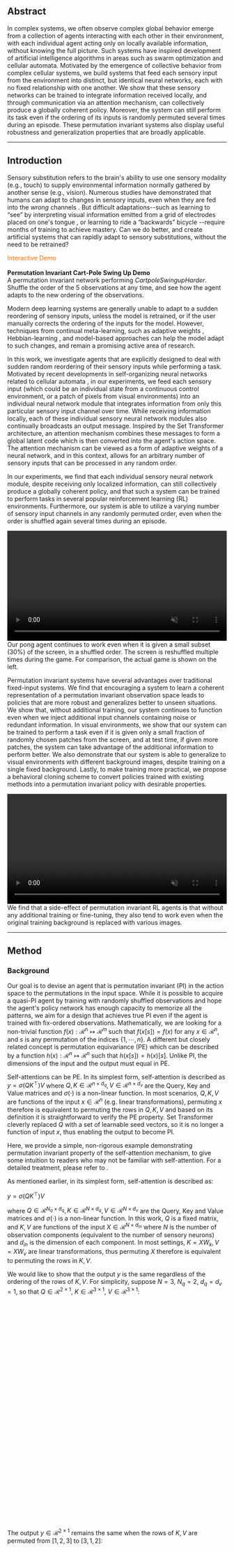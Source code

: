 
## Abstract 

In complex systems, we often observe complex global behavior emerge from a collection of agents interacting with each other in their environment, with each individual agent acting only on locally available information, without knowing the full picture. Such systems have inspired development of artificial intelligence algorithms in areas such as swarm optimization and cellular automata. Motivated by the emergence of collective behavior from complex cellular systems, we build systems that feed each sensory input from the environment into distinct, but identical neural networks, each with no fixed relationship with one another. We show that these sensory networks can be trained to integrate information received locally, and through communication via an attention mechanism, can collectively produce a globally coherent policy. Moreover, the system can still perform its task even if the ordering of its inputs is randomly permuted several times during an episode.
These permutation invariant systems also display useful robustness and generalization properties that are broadly applicable.

______

## Introduction

Sensory substitution refers to the brain's ability to use one sensory modality (e.g., touch) to supply environmental information normally gathered by another sense (e.g., vision). Numerous studies have demonstrated that humans can adapt to changes in sensory inputs, even when they are fed into the *wrong* channels <dt-cite key="bach1969vision,bach2003sensory,sandlin2019backwards,eagleman2020livewired"></dt-cite>.
But difficult adaptations--such as learning to “see” by interpreting visual information emitted from a grid of electrodes placed on one's tongue <dt-cite key="bach2003sensory"></dt-cite>, or learning to ride a “backwards” bicycle <dt-cite key="sandlin2019backwards"></dt-cite>--require months of training to achieve mastery.
Can we do better, and create artificial systems that can rapidly adapt to sensory substitutions, without the need to be retrained?

<div style="text-align: left;">
<figcaption style="color:#FF6C00;">Interactive Demo</figcaption><br/>
<div id="intro_demo" class="unselectable" style="text-align: left;"></div>
<figcaption style="text-align: left;">
<b>Permutation Invariant Cart-Pole Swing Up Demo</b><br/>
A permutation invariant network performing <i>CartpoleSwingupHarder</i>. Shuffle the order of the 5 observations at any time, and see how the agent adapts to the new ordering of the observations.
</figcaption>
</div>

Modern deep learning systems are generally unable to adapt to a sudden reordering of sensory inputs, unless the model is retrained, or if the user manually corrects the ordering of the inputs for the model. However, techniques from continual meta-learning, such as adaptive weights <dt-cite key="schmidhuber1992learning,ba2016using,ha2016hypernetworks"></dt-cite>, Hebbian-learning <dt-cite key="miconi2018differentiable,miconi2020backpropamine,najarro2020meta"></dt-cite>, and model-based <dt-cite key="deisenroth2011pilco,amos2018differentiable,ha2018worldmodels,hafner2018planet"></dt-cite> approaches can help the model adapt to such changes, and remain a promising active area of research.

In this work, we investigate agents that are explicitly designed to deal with sudden random reordering of their sensory inputs while performing a task. Motivated by recent developments in self-organizing neural networks <dt-cite key="fortuin2018som,mordvintsev2020growing,randazzo2020selfclassifying"></dt-cite> related to cellular automata <dt-cite key="neumann1966theory,codd2014cellular,conway1970game,wolfram1984cellular,chopard1998cellular"></dt-cite>, in our experiments, we feed each sensory input (which could be an individual state from a continuous control environment, or a patch of pixels from visual environments) into an individual neural network module that integrates information from only this particular sensory input channel over time. While receiving information locally, each of these individual sensory neural network modules also continually broadcasts an output message. Inspired by the Set Transformer <dt-cite key="vaswani2017,set2019"></dt-cite> architecture, an attention mechanism combines these messages to form a global latent code which is then converted into the agent's action space. The attention mechanism can be viewed as a form of adaptive weights of a neural network, and in this context, allows for an arbitrary number of sensory inputs that can be processed in any random order.

In our experiments, we find that each individual sensory neural network module, despite receiving only localized information, can still collectively produce a globally coherent policy, and that such a system can be trained to perform tasks in several popular reinforcement learning (RL) environments. Furthermore, our system is able to utilize a varying number of sensory input channels in any randomly permuted order, even when the order is shuffled again several times during an episode.

<div style="text-align: left;">
<video class="b-lazy" data-src="assets/mp4/pong_occluded_reshuffle.mp4" type="video/mp4" autoplay muted playsinline loop style="margin: 0; width: 100%;" ></video>
<figcaption style="text-align: left;">
Our pong agent continues to work even when it is given a small subset (30%) of the screen, in a shuffled order. The screen is reshuffled multiple times during the game. For comparison, the actual game is shown on the left.
</figcaption>
</div>

Permutation invariant systems have several advantages over traditional fixed-input systems.
We find that encouraging a system to learn a coherent representation of a permutation invariant observation space leads to policies that are more robust and generalizes better to unseen situations.
We show that, without additional training, our system continues to function even when we inject additional input channels containing noise or redundant information.
In visual environments, we show that our system can be trained to perform a task even if it is given only a small fraction of randomly chosen patches from the screen, and at test time, if given more patches, the system can take advantage of the additional information to perform better.
We also demonstrate that our system is able to generalize to visual environments with different background images, despite training on a single fixed background.
Lastly, to make training more practical, we propose a behavioral cloning scheme to convert policies trained with existing methods into a permutation invariant policy with desirable properties.

<div style="text-align: left;">
<video class="b-lazy" data-src="assets/mp4/yosemite.mp4" type="video/mp4" autoplay muted playsinline loop style="width:100%;" ></video>
<figcaption style="text-align: left;">
We find that a side-effect of permutation invariant RL agents is that without any additional training or fine-tuning, they also tend to work even when the original training background is replaced with various images.<br/>
</figcaption>
</div>

______

## Method

### Background

Our goal is to devise an agent that is permutation invariant (PI) in the action space to the permutations in the input space.
While it is possible to acquire a quasi-PI agent by training with randomly shuffled observations and hope the agent's policy network has enough capacity to memorize all the patterns, we aim for a design that achieves true PI even if the agent is trained with fix-ordered observations. Mathematically, we are looking for a non-trivial function $f(x): \mathcal{R}^n \mapsto \mathcal{R}^m$ such that $f(x[{s}]) = f(x)$ for any $x \in \mathcal{R}^n$, and $s$ is any permutation of the indices $\{1, \cdots, n\}$.
A different but closely related concept is permutation equivariance (PE) which can be described by a function $h(x): \mathcal{R}^n \mapsto \mathcal{R}^n$ such that $h(x[{s}]) = h(x)[s]$. Unlike PI, the dimensions of the input and the output must equal in PE.

Self-attentions can be PE. In its simplest form, self-attention is described as $y = \sigma(QK^{\top})V$ where $Q,K \in \mathcal{R}^{n \times d_q}, V \in \mathcal{R}^{n \times d_v}$ are the Query, Key and Value matrices and $\sigma(\cdot)$ is a non-linear function. In most scenarios, $Q, K, V$ are functions of the input $x \in \mathcal{R}^n$ (e.g. linear transformations), permuting $x$ therefore is equivalent to permuting the rows in $Q, K, V$ and based on its definition it is straightforward to verify the PE property. Set Transformer <dt-cite key="set2019"></dt-cite> cleverly replaced $Q$ with a set of learnable seed vectors, so it is no longer a function of input $x$, thus enabling the output to become PI.

Here, we provide a simple, non-rigorous example demonstrating permutation invariant property of the self-attention mechanism, to give some intuition to readers who may not be familiar with self-attention. For a detailed treatment, please refer to <dt-cite key="zaheer2017deep,set2019"></dt-cite>.

As mentioned earlier, in its simplest form, self-attention is described as:

$y = \sigma(QK^{\top})V$
<!--<div style="text-align: center;">
<img class="b-lazy" src=data:image/gif;base64,R0lGODlhAQABAAAAACH5BAEKAAEALAAAAAABAAEAAAICTAEAOw== data-src="assets/png/equation_pi_explanation_part_0.png" style="display: block; margin: auto; width: 100%;"/>
</div>-->

where $Q \in \mathcal{R}^{N_q \times d_q}, K \in \mathcal{R}^{N \times d_q}, V \in \mathcal{R}^{N \times d_v}$ are the Query, Key and Value matrices and $\sigma(\cdot)$ is a non-linear function. In this work, $Q$ is a fixed matrix, and $K, V$ are functions of the input $X \in \mathcal{R}^{N \times d_{in}}$ where $N$ is the number of observation components (equivalent to the number of sensory neurons) and $d_{in}$ is the dimension of each component. In most settings, $K=X W_k, V=X W_v$ are linear transformations, thus permuting $X$ therefore is equivalent to permuting the rows in $K, V$.

We would like to show that the output $y$ is the same regardless of the ordering of the rows of $K, V$. For simplicity, suppose $N=3$, $N_q=2$, $d_q=d_v=1$, so that $Q \in \mathcal{R}^{2 \times 1}$, $K \in \mathcal{R}^{3 \times 1}$, $V \in \mathcal{R}^{3 \times 1}$:

<div style="text-align: center;">
<img class="b-lazy" src=data:image/gif;base64,R0lGODlhAQABAAAAACH5BAEKAAEALAAAAAABAAEAAAICTAEAOw== data-src="assets/png/equation_pi_explanation_part_1.png" style="display: block; margin: auto; width: 100%;"/>
</div>

The output $y \in \mathcal{R}^{2 \times 1}$ remains the same when the rows of $K, V$ are permuted from $[1, 2, 3]$ to $[3, 1, 2]$:

<div style="text-align: center;">
<img class="b-lazy" src=data:image/gif;base64,R0lGODlhAQABAAAAACH5BAEKAAEALAAAAAABAAEAAAICTAEAOw== data-src="assets/png/equation_pi_explanation_part_2.png" style="display: block; margin: auto; width: 100%;"/>
</div>

We have highlighted the same terms with the same color in both equations to show the results are indeed identical. In general, we have $y_{ij} = \sum_{b=1}^{N} \sigma [ \sum_{a=1}^{d_q} Q_{ia} K_{ba} ] V_{bj}$. Permuting the input is equivalent to permuting the indices $b$ (i.e. rows of $K$ and $V$), which only affects the order of the outer summation and does not affect $y_{ij}$ because summation is a permutation invariant operation. Notice that in the above example and the proof here we have assumed that $\sigma(\cdot)$ is an element-wise operation--a valid assumption since most activation functions satisfy this condition.<dt-fn>Applying <i>softmax</i> to each row only brings scalar multipliers to each row and the proof still holds.</dt-fn>

As we'll discuss next, this formulation lets us convert an observation signal from the RL environment into a permutation invariant representation $y$. We'll this representation in place of the actual observation as the input that goes into the downstream policy network of an RL agent.

### Sensory Neurons with Attention

To create permutation invariant (PI) agents, we propose to add an extra layer in front of the agent's policy network $\pi$, which accepts the current observation $o_t$ and the previous action $a_{t-1}$ as its inputs. We call this new layer AttentionNeuron, and the following figure gives an overview of our method:

<div style="text-align: center;">
<img class="b-lazy" src=data:image/gif;base64,R0lGODlhAQABAAAAACH5BAEKAAEALAAAAAABAAEAAAICTAEAOw== data-src="assets/png/attentionneuron.png" style="display: block; margin: auto; width: 100%;"/>
<figcaption style="text-align: left;">
<b>Overview of Method.</b><br/>
AttentionNeuron is a standalone layer, in which each sensory neuron only has access to a part of the unordered observations <span class="katex"><span class="katex-mathml"><math><semantics><mrow><msub><mi>o</mi><mi>t</mi></msub></mrow><annotation encoding="application/x-tex">o_t</annotation></semantics></math></span><span class="katex-html" aria-hidden="true"><span class="strut" style="height:0.43056em;"></span><span class="strut bottom" style="height:0.58056em;vertical-align:-0.15em;"></span><span class="base textstyle uncramped"><span class="mord"><span class="mord mathit">o</span><span class="vlist"><span style="top:0.15em;margin-right:0.05em;margin-left:0em;"><span class="fontsize-ensurer reset-size5 size5"><span style="font-size:0em;">​</span></span><span class="reset-textstyle scriptstyle cramped"><span class="mord mathit">t</span></span></span><span class="baseline-fix"><span class="fontsize-ensurer reset-size5 size5"><span style="font-size:0em;">​</span></span>​</span></span></span></span></span></span>. Together with the agent's previous action <span class="katex"><span class="katex-mathml"><math><semantics><mrow><msub><mi>a</mi><mrow><mi>t</mi><mo>−</mo><mn>1</mn></mrow></msub></mrow><annotation encoding="application/x-tex">a_{t-1}</annotation></semantics></math></span><span class="katex-html" aria-hidden="true"><span class="strut" style="height:0.43056em;"></span><span class="strut bottom" style="height:0.638891em;vertical-align:-0.208331em;"></span><span class="base textstyle uncramped"><span class="mord"><span class="mord mathit">a</span><span class="vlist"><span style="top:0.15em;margin-right:0.05em;margin-left:0em;"><span class="fontsize-ensurer reset-size5 size5"><span style="font-size:0em;">​</span></span><span class="reset-textstyle scriptstyle cramped"><span class="mord scriptstyle cramped"><span class="mord mathit">t</span><span class="mbin">−</span><span class="mord mathrm">1</span></span></span></span><span class="baseline-fix"><span class="fontsize-ensurer reset-size5 size5"><span style="font-size:0em;">​</span></span>​</span></span></span></span></span></span>, each neuron generates messages independently using the shared functions <span class="katex"><span class="katex-mathml"><math><semantics><mrow><msub><mi>f</mi><mi>k</mi></msub><mo>(</mo><msub><mi>o</mi><mi>t</mi></msub><mo>[</mo><mi>i</mi><mo>]</mo><mo separator="true">,</mo><msub><mi>a</mi><mrow><mi>t</mi><mo>−</mo><mn>1</mn></mrow></msub><mo>)</mo></mrow><annotation encoding="application/x-tex">f_k(o_t[i], a_{t-1})</annotation></semantics></math></span><span class="katex-html" aria-hidden="true"><span class="strut" style="height:0.75em;"></span><span class="strut bottom" style="height:1em;vertical-align:-0.25em;"></span><span class="base textstyle uncramped"><span class="mord"><span class="mord mathit" style="margin-right:0.10764em;">f</span><span class="vlist"><span style="top:0.15em;margin-right:0.05em;margin-left:-0.10764em;"><span class="fontsize-ensurer reset-size5 size5"><span style="font-size:0em;">​</span></span><span class="reset-textstyle scriptstyle cramped"><span class="mord mathit" style="margin-right:0.03148em;">k</span></span></span><span class="baseline-fix"><span class="fontsize-ensurer reset-size5 size5"><span style="font-size:0em;">​</span></span>​</span></span></span><span class="mopen">(</span><span class="mord"><span class="mord mathit">o</span><span class="vlist"><span style="top:0.15em;margin-right:0.05em;margin-left:0em;"><span class="fontsize-ensurer reset-size5 size5"><span style="font-size:0em;">​</span></span><span class="reset-textstyle scriptstyle cramped"><span class="mord mathit">t</span></span></span><span class="baseline-fix"><span class="fontsize-ensurer reset-size5 size5"><span style="font-size:0em;">​</span></span>​</span></span></span><span class="mopen">[</span><span class="mord mathit">i</span><span class="mclose">]</span><span class="mpunct">,</span><span class="mord"><span class="mord mathit">a</span><span class="vlist"><span style="top:0.15em;margin-right:0.05em;margin-left:0em;"><span class="fontsize-ensurer reset-size5 size5"><span style="font-size:0em;">​</span></span><span class="reset-textstyle scriptstyle cramped"><span class="mord scriptstyle cramped"><span class="mord mathit">t</span><span class="mbin">−</span><span class="mord mathrm">1</span></span></span></span><span class="baseline-fix"><span class="fontsize-ensurer reset-size5 size5"><span style="font-size:0em;">​</span></span>​</span></span></span><span class="mclose">)</span></span></span></span> and <span class="katex"><span class="katex-mathml"><math><semantics><mrow><msub><mi>f</mi><mi>v</mi></msub><mo>(</mo><msub><mi>o</mi><mi>t</mi></msub><mo>[</mo><mi>i</mi><mo>]</mo><mo>)</mo></mrow><annotation encoding="application/x-tex">f_v(o_t[i])</annotation></semantics></math></span><span class="katex-html" aria-hidden="true"><span class="strut" style="height:0.75em;"></span><span class="strut bottom" style="height:1em;vertical-align:-0.25em;"></span><span class="base textstyle uncramped"><span class="mord"><span class="mord mathit" style="margin-right:0.10764em;">f</span><span class="vlist"><span style="top:0.15em;margin-right:0.05em;margin-left:-0.10764em;"><span class="fontsize-ensurer reset-size5 size5"><span style="font-size:0em;">​</span></span><span class="reset-textstyle scriptstyle cramped"><span class="mord mathit" style="margin-right:0.03588em;">v</span></span></span><span class="baseline-fix"><span class="fontsize-ensurer reset-size5 size5"><span style="font-size:0em;">​</span></span>​</span></span></span><span class="mopen">(</span><span class="mord"><span class="mord mathit">o</span><span class="vlist"><span style="top:0.15em;margin-right:0.05em;margin-left:0em;"><span class="fontsize-ensurer reset-size5 size5"><span style="font-size:0em;">​</span></span><span class="reset-textstyle scriptstyle cramped"><span class="mord mathit">t</span></span></span><span class="baseline-fix"><span class="fontsize-ensurer reset-size5 size5"><span style="font-size:0em;">​</span></span>​</span></span></span><span class="mopen">[</span><span class="mord mathit">i</span><span class="mclose">]</span><span class="mclose">)</span></span></span></span>. The attention mechanism summarizes the messages into a global latent code <span class="katex"><span class="katex-mathml"><math><semantics><mrow><msub><mi>m</mi><mi>t</mi></msub></mrow><annotation encoding="application/x-tex">m_t</annotation></semantics></math></span><span class="katex-html" aria-hidden="true"><span class="strut" style="height:0.43056em;"></span><span class="strut bottom" style="height:0.58056em;vertical-align:-0.15em;"></span><span class="base textstyle uncramped"><span class="mord"><span class="mord mathit">m</span><span class="vlist"><span style="top:0.15em;margin-right:0.05em;margin-left:0em;"><span class="fontsize-ensurer reset-size5 size5"><span style="font-size:0em;">​</span></span><span class="reset-textstyle scriptstyle cramped"><span class="mord mathit">t</span></span></span><span class="baseline-fix"><span class="fontsize-ensurer reset-size5 size5"><span style="font-size:0em;">​</span></span>​</span></span></span></span></span></span>.
</figcaption>
</div>
<!--actual caption in markdown, since it doens't work in the figure caption.-->
<!--AttentionNeuron is a standalone layer, in which each sensory neuron only has access to a part of the unordered observations $o_t$. Together with the agent's previous action $a_{t-1}$, each neuron generates messages independently using the shared functions $f_k(o_t[i], a_{t-1})$ and $f_v(o_t[i])$. The attention mechanism summarizes the messages into a global latent code $m_t$.-->

The operations inside AttentionNeuron can be described by the following two equations:

<div style="text-align: center;">
<img class="b-lazy" src=data:image/gif;base64,R0lGODlhAQABAAAAACH5BAEKAAEALAAAAAABAAEAAAICTAEAOw== data-src="assets/png/attentionneuron_equations.png" style="display: block; margin: auto; width: 100%;"/>
</div>

Equation 1 shows how each of the $N$ sensory neuron independently generates its messages $f_k$ and $f_v$, which are functions shared across all sensory neurons. Equation 2 shows the attention mechanism aggregate these messages. Note that although we could have absorbed the projection matrices $W_q, W_k, W_v$ into $Q, K, V$, we keep them in the equation to show explicitly the formulation. Equation 2 is almost identical to the simple definition of self-attention mentioned earlier. Following <dt-cite key="set2019"></dt-cite>, we make our $Q$ matrix a bank of fixed embeddings, rather than depend on the observation $o_t$.

Note that permuting the observations only affects the row orders of $K$ and $V$, and that applying the same permutation to the rows of both $K$ and $V$ still results in the same $m_t$ which is PI. 
As long as we set constant the number of rows in $Q$, the change in the input size affects only the number of rows in $K$ and $V$ and does not affect the output $m_t$. In other words, our agent can accept inputs of arbitrary length and output a fixed sized $m_t$. Later, we apply this flexibility of input dimensions to RL agents.

For clarity, the following table summarizes the notations as well as the corresponding setups we used for the experiments:

<div style="text-align: center;">
<img class="b-lazy" src=data:image/gif;base64,R0lGODlhAQABAAAAACH5BAEKAAEALAAAAAABAAEAAAICTAEAOw== data-src="assets/png/table_notation.png" style="display: block; margin: auto; width: 100%;"/>
<figcaption style="text-align: left;">
<b>Notation list</b><br/>
In this table, we also provide the dimensions used in our model for different RL environments, to give the reader a sense of the relative magnitudes involved in each part of the system.
</figcaption>
</div>

### Design Choices

It is worthwhile to have a discussion on the design choices made.
Since the ordering of the input is arbitrary, each sensory neuron is required to interpret and identify their received signal.
To achieve this, we want $f_k(o_t[i], a_{t-1})$ to have temporal memories.
In practice, we find both RNNs and feed-forward neural networks (FNN) with stacked observations work well, with FNNs being more practical for environments with high dimensional observations.

In addition to the temporal memory, including previous actions is important for the input identification too. Although the former allows the neurons to infer the input signals based on the characteristics of the temporal stream, this may not be sufficient. For example, when controlling a legged robot, most of the sensor readings are joint angles and velocities from the legs, which are not only numerically identically bounded but also change in similar patterns.
The inclusion of previous actions gives each sensory neuron a chance to infer the casual relationship between the input channel and the applied actions, which helps with the input identification.

Finally, in Equation 2 we could have combined $QW_q \in \mathcal{R}^{M \times d_q}$ as a single learnable parameters matrix, but we separate them for two reasons.
First, by factoring into two matrices, we can reduce the number of learnable parameters.
Second, we find that instead of making $Q$ learnable, using the positional encoding proposed in Transformer <dt-cite key="vaswani2017"></dt-cite> encourages the attention mechanism to generate distinct codes. Here we use the row indices in $Q$ as the positions for encoding.

______

## Experiments

We conduct experiments on several different RL environments to study various properties of permutation invariant RL agents.
Due to the nature of the underlying tasks, we will describe the different architectures of the policy networks used and discuss different training methods.
However, the AttentionNeuron layers in all agents are similar, so we first describe the common setups.
Hyper-parameters and other details for all experiments are summarized in the Appendix.

For non-vision continuous control tasks, the agent receives an observation vector $o_t \in \mathcal{R}^{|O|}$ at time $t$. We assign $N=|O|$ sensory neurons for the tasks, each of which sees one element from the vector, hence $o_t[i] \in \mathcal{R}^1, i=1, \cdots, |O|$. We use an LSTM <dt-cite key="lstm1997"></dt-cite> as our $f_k(o_t[i], a_{t-1})$ to generate Keys, the input size of which is $1 + |A|$ ($2$ for Cart-Pole and $9$ for PyBullet Ant). A simple pass-through function $f(x) = x$ serves as our $f_v(o_t[i])$, and $\sigma(\cdot)$ is $tanh$. For simplicity, we find $W_v = I$ works well for the tasks, so the learnable components are the LSTM, $W_q$ and $W_k$.

For vision based tasks, we gray-scale and stack $k=4$ consecutive RGB frames from the environment, and thus our agent observes $o_t \in \mathcal{R}^{H \times W \times k}$.
$o_t$ is split into non-overlapping patches of size $P=6$ using a sliding window, so each sensory neuron observes $o_t[i] \in \mathcal{R}^{6 \times 6 \times k}$.
Here, $f_v(o_t[i])$ flattens the data and returns it, hence $V(o_t)$ returns a tensor of shape $N \times d_{f_v} = N \times (6 \times 6 \times 4) = N \times 144$. Due to the high dimensionality for vision tasks, we do not use RNNs for $f_k$, but instead use a simpler method to process each sensory input. $f_k(o_t[i], a_{t-1})$ takes the difference between consecutive frames ($o_t[i]$), then flattens the result, appends $a_{t-1}$, and returns the concatenated vector. $K(o_t, a_{t-1})$ thus gives a tensor of shape $N \times d_{f_k} = N \times [(6 \times 6 \times 3) + |A|] = N \times (108 + |A|)$ (111 for CarRacing and 114 for Atari Pong). We use ${softmax}$ as the non-linear activation function $\sigma(\cdot)$, and we apply layer normalization <dt-cite key="ba2016layer"></dt-cite> to both the input patches and the output latent code.

______

## Cart-pole swing up

We examine Cart-pole swing up <dt-cite key="Gal2016Improving,deepPILCOgithub,ha2017evolving,wann2019"></dt-cite> to first illustrate our method, and also use it to provide a clear analysis of the attention mechanism.
We use *CartPoleSwingUpHarder* <dt-cite key="learningtopredict2019"></dt-cite>, a more difficult version of the task where the initial positions and velocities are highly randomized, leading to a higher variance of task scenarios.
In the environment, the agent observes $[x, \dot{x}, cos(\theta), sin(\theta), \dot{\theta}]$, outputs a scalar action, and is rewarded at each step for getting $x$ close to 0 and $cos(\theta)$ close to 1.

<div style="text-align: left;">
<figcaption style="color:#FF6C00;">Interactive Demo</figcaption><br/>
<div id="cartpole_demo" class="unselectable" style="text-align: left;"></div>
<figcaption style="text-align: left;">
<b>Permutation Invariant Agent in CartPoleSwingUpHarder</b><br/>
In this demo, the user can shuffle the order of the 5 inputs at any time, and observe how the agent adapts to the new ordering of the inputs.
</figcaption>
</div>

We use a two-layer neural network as our agent. The first layer is an AttentionNeuron layer with $N=5$ sensory neurons and outputs $m_t \in \mathcal{R}^{16}$. A linear layer takes $m_t$ as input and outputs a scalar action. For comparison, we also trained an agent with a two-layer FNN policy with $16$ hidden units. We use direct policy search to train agents with CMA-ES <dt-cite key="hansen2006cma"></dt-cite>, an evolution strategies (ES) method.

We report experimental results in the following table:

<div style="text-align: center;">
<img class="b-lazy" src=data:image/gif;base64,R0lGODlhAQABAAAAACH5BAEKAAEALAAAAAABAAEAAAICTAEAOw== data-src="assets/png/table_cartpole_results.png" style="display: block; margin: auto; width: 100%;"/>
<figcaption style="text-align: left;">
<b>Cart-pole Tests</b><br/>
For each experiment, we report the average score and the standard deviation from 1000 test episodes. Our agent is trained only in the environment with 5 sensory inputs.
</figcaption>
</div>

Our agent is able to perform the task and balance the cart-pole from an initially random state.
Its average score is slightly lower than the baseline (See column 1) because each sensory neuron requires some time steps in each episode to interpret the sensory input signal it receives. However, as a trade-off for the performance sacrifice, our agent is able to maintain its performance when the input sensor array is randomly shuffled, which is not the case for an FNN policy (column 2).
Moreover, although our agent is only trained in an environment with five inputs, it can accept an arbitrary number of inputs in any order without re-training.<dt-fn>Because our agent was not trained with normalization layers, we scaled the output from the AttentionNeuron layer by 0.5 to account for the extra inputs in the last 2 experiments.</dt-fn> We test our agent by duplicating the 5 inputs to give the agent 10 observations (column 3).
When we replace the 5 extra signals with white noises with $\sigma=0.1$ (column 4), we do not see a significant drop in performance.

The AttentionNeuron layer should possess 2 properties to achieve these: its output is permutation invariant to its input, and its output carries task-relevant information.
The following figure is a visual confirmation of the permutation invariant property, whereby we plot the output messages from the layer and their changes over time from two tests. Using same environment seed, we keep the observation as-is in the first test but we shuffle the order in the second. As the figure shows, the output messages are identical in the two roll-outs.

<div style="text-align: center;">
<img class="b-lazy" src=data:image/gif;base64,R0lGODlhAQABAAAAACH5BAEKAAEALAAAAAABAAEAAAICTAEAOw== data-src="assets/png/figure_cartpole_shuffle.png" style="display: block; margin: auto; width: 75%;"/>
<figcaption style="text-align: left;">
<b>Permutation invariant outputs</b><br/>
The output (16-dimensional global latent code) from the AttentionNeuron layer does not change when we input the sensor array as-is (top) or when we randomly shuffle the array (bottom). Yellow represents higher values, and blue for lower values.
</figcaption>
</div>

We also perform a simple linear regression analysis on the outputs (based on the shuffled inputs) to recover the 5 inputs in their original order.
The following table shows the $R^2$ values<dt-fn>$R^2$ measures the goodness-of-fit of a model. An $R^2$ of 1 implies that the regression perfectly fits the data.</dt-fn> from this analysis, suggesting that some important indicators (e.g. $\dot{x}$ and $\dot{\theta}$) are well represented in the output:

<div style="text-align: center;">
<img class="b-lazy" src=data:image/gif;base64,R0lGODlhAQABAAAAACH5BAEKAAEALAAAAAABAAEAAAICTAEAOw== data-src="assets/png/table_cartpole_explanation.png" style="display: block; margin: auto; width: 100%;"/>
<figcaption style="text-align: left;">
<b>Linear regression analysis on the output</b><br/>
For each of the <span class="katex"><span class="katex-mathml"><math><semantics><mrow><mi>N</mi><mo>=</mo><mn>5</mn></mrow><annotation encoding="application/x-tex">N=5</annotation></semantics></math></span><span class="katex-html" aria-hidden="true"><span class="strut" style="height:0.68333em;"></span><span class="strut bottom" style="height:0.68333em;vertical-align:0em;"></span><span class="base textstyle uncramped"><span class="mord mathit" style="margin-right:0.10903em;">N</span><span class="mrel">=</span><span class="mord mathrm">5</span></span></span></span> sensory inputs we have one LR model with <span class="katex"><span class="katex-mathml"><math><semantics><mrow><msub><mi>m</mi><mi>t</mi></msub><mo>∈</mo><msup><mrow><mi mathvariant="script">R</mi></mrow><mrow><mn>1</mn><mn>6</mn></mrow></msup></mrow><annotation encoding="application/x-tex">m_t \in \mathcal{R}^{16}</annotation></semantics></math></span><span class="katex-html" aria-hidden="true"><span class="strut" style="height:0.8141079999999999em;"></span><span class="strut bottom" style="height:0.964108em;vertical-align:-0.15em;"></span><span class="base textstyle uncramped"><span class="mord"><span class="mord mathit">m</span><span class="vlist"><span style="top:0.15em;margin-right:0.05em;margin-left:0em;"><span class="fontsize-ensurer reset-size5 size5"><span style="font-size:0em;">​</span></span><span class="reset-textstyle scriptstyle cramped"><span class="mord mathit">t</span></span></span><span class="baseline-fix"><span class="fontsize-ensurer reset-size5 size5"><span style="font-size:0em;">​</span></span>​</span></span></span><span class="mrel">∈</span><span class=""><span class="mord textstyle uncramped"><span class="mord mathcal">R</span></span><span class="vlist"><span style="top:-0.363em;margin-right:0.05em;"><span class="fontsize-ensurer reset-size5 size5"><span style="font-size:0em;">​</span></span><span class="reset-textstyle scriptstyle uncramped"><span class="mord scriptstyle uncramped"><span class="mord mathrm">1</span><span class="mord mathrm">6</span></span></span></span><span class="baseline-fix"><span class="fontsize-ensurer reset-size5 size5"><span style="font-size:0em;">​</span></span>​</span></span></span></span></span></span> as the explanatory variables.
</figcaption>
</div>
<!--For each of the $N=5$ sensory inputs we have one linear regression model with $m_t \in \mathcal{R}^{16}$ as the explanatory variables.-->

Finally, to accompany the quantitative results in this section, we extended the earlier interactive demo to showcase the flexibility of PI agents. Here, our agent, with no additional training, receives 15 input signals in shuffled order, ten of which are pure noise, and the other five are the actual observations from the environment.

<div style="text-align: left;">
<figcaption style="color:#FF6C00;">Interactive Demo</figcaption><br/>
<div id="cartpole_demo_special" class="unselectable" style="text-align: left;"></div>
<figcaption style="text-align: left;">
<b>Dealing with a large unspecified number of additional noisy imput channels</b><br/>
Without additional training, our agent receives 15 input signals in shuffled order, 10 of which are pure Gaussian noise (σ=0.1), and the other 5 are the actual observations from the environment. Like the earlier demo, the user can shuffle the order of the 15 inputs, and observe how the agent adapts to the new ordering of the inputs.
</figcaption>
</div>

The existing policy is still able to perform the task, demonstrating the system's ability to work with a large number of inputs and attend only to channels it deems useful. Such flexibility may find useful applications for processing a large unspecified number of signals, most of which are noise, from ill-defined systems.

______

## PyBullet Ant

While direct policy search methods such as evolution strategies (ES) can train permutation invariant RL agents, often times we already have access to pre-trained agents or recorded human data performing the task at hand.
Behavior cloning (BC) can allow us to convert an existing policy to a version that is permutation invariant with desirable properties associated with it. We report experimental results here:

<div style="text-align: center;">
<img class="b-lazy" src=data:image/gif;base64,R0lGODlhAQABAAAAACH5BAEKAAEALAAAAAABAAEAAAICTAEAOw== data-src="assets/png/table_bulletant_results.png" style="display: block; margin: auto; width: 100%;"/>
<figcaption style="text-align: center;">
<b>PyBullet Ant Results</b>
</figcaption>
</div>

We train a standard two-layer FNN policy to perform *AntBulletEnv-v0*, a 3D locomotion task in PyBullet <dt-cite key="coumans2020"></dt-cite>, and use it as a teacher for BC. For comparison, we also train a two-layer agent with AttentionNeuron for its first layer. Both networks are trained with ES.
Similar to CartPole, we expect to see a small performance drop due to some time steps required for the agent to interpret an arbitrarily ordered observation space.
We then collect data from the FNN teacher policy to train permutation invariant agents using BC. More details of the BC setup can be found in the Appendix.

The performance of the BC agent is lower than the one trained from scratch with ES, despite having the identical architecture.
This suggests that the inductive bias that comes with permutation invariance may not match the original teacher network, so the small model used here may not be expressive enough to clone any teacher policy, resulting in a larger variance in performance. A benefit of gradient-based BC, compared to RL, is that we can easily train larger networks to fit the behavioral data. We show that increasing the size of the subsequent layers for BC does increase the performance.

While not explicitly trained to do so, we note that the policy still works even when we reshuffle the ordering of the observations several times during an episode:

<div style="text-align: left;">
<video class="b-lazy" data-src="assets/mp4/ant.mp4" type="video/mp4" autoplay muted playsinline loop style="margin: 0; width: 100%;" ></video>
<figcaption style="text-align: left;">
PyBullet Ant with a permutation invariant policy.<br/>
The ordering of the 28 observations is reshuffled every 100 frames.<br/>
</figcaption>
</div>

As we will demonstrate next, BC is a useful technique for training permutation invariant agents in environments with high dimensional visual observations that may require larger networks.

______

## Atari Pong

Here, we are interested in solving screen-shuffled versions of vision-based RL environments, where each observation frame is divided up into a grid of patches, and like a puzzle, the agent must process the patches in a shuffled order to determine a course of action to take. A shuffled version of Atari Pong <dt-cite key="openai_gym"></dt-cite>, in the following figure, can be especially hard for humans to play when inductive biases from human priors <dt-cite key="dubey2018investigating"></dt-cite> that expect a certain type of spatial structure is missing from the observations:

<div style="text-align: left;">
<video class="b-lazy" data-src="assets/mp4/pong_reshuffle.mp4" type="video/mp4" autoplay muted playsinline loop style="margin: 0; width: 100%;" ></video>
<figcaption style="text-align: left;">
<b>Pong and <i>Puzzle Pong</i></b>
</figcaption>
</figcaption>
</div>

But rather than throwing away the spatial structure entirely from our solution, we find that convolution neural network (CNN) policies work better than fully connected multi-layer perceptron (MLP) policies when trained with behavior cloning for Atari Pong. In this experiment, we reshape the output $m_t$ of the AttentionNeuron layer from $\mathcal{R}^{400 \times 32}$ to $\mathcal{R}^{20 \times 20 \times 32}$, a 2D grid of latent codes, and pass this 2D grid into a CNN policy. This way, the role of the AttentionNeuron layer is to take a list of unordered observation patches, and learn to construct a 2D grid representation of the inputs to be used by a downstream policy that expects some form of spatial structure in the codes. Our permutation invariant policy trained with BC is able to consistently reach a perfect score of 21, even with shuffled screens. The details of the CNN policy and BC training can be found in the Appendix.

Unlike typical CNN policies, our agent can accept a subset of the screen, since the agent's input is a variable-length list of patches.
It would thus be interesting to deliberately randomly discard a certain percentage of the patches and see how the agent reacts.
The net effect of this experiment for humans is similar to being asked to play a partially occluded and shuffled version of Atari Pong. During training via BC, we randomly remove a percentage of observation patches. In tests, we fix the randomly selected positions of patches to discard during an entire episode. The following figure demonstrates the agent's effective policy even when we also remove 70% of the patches:

<div style="text-align: left;">
<video class="b-lazy" data-src="assets/mp4/pong_occluded_reshuffle.mp4" type="video/mp4" autoplay muted playsinline loop style="margin: 0; width: 100%;" ></video>
<figcaption style="text-align: left;">
70% Occluded, Shuffled-screen Atari Pong (right). Observations reshuffled every 500 frames.
</figcaption>
</div>

We present the results in a heat map in the following fiture, where the y-axis shows the patches removed during training and the x-axis gives the patch occlusion ratio in tests:

<div style="text-align: center;">
<img class="b-lazy" src=data:image/gif;base64,R0lGODlhAQABAAAAACH5BAEKAAEALAAAAAABAAEAAAICTAEAOw== data-src="assets/png/pong_results.png" style="display: block; margin: auto; width: 100%;"/>
<figcaption style="text-align: left;">
<b>Linear regression analysis on the output</b><br/>
Mean test scores in Atari Pong, and example of a randomly-shuffled occluded observation.} In the heat map, each value is the average score from 100 test episodes.
</figcaption>
</div>

The heat map shows clear patterns for interpretation.
Looking horizontally along each row, the performance drops because the agent sees less of the screen which increases the difficulty.
Interestingly, an agent trained at a high occlusion rate of $80\%$ rarely wins against the Atari opponent, but once it is presented with the full set of patches during tests, it is able to achieve a fair result by making use of the additional information.

To gain insights into understanding the policy, we projected the AttentionNeuron layer's output in a test roll-out to 2D space using t-SNE <dt-cite key="van2008visualizing"></dt-cite>. In the figure below, we highlight several groups and show their corresponding inputs. The AttentinNeuron layer clearly learned to cluster inputs that share similar features:

<div style="text-align: center;">
<img class="b-lazy" src=data:image/gif;base64,R0lGODlhAQABAAAAACH5BAEKAAEALAAAAAABAAEAAAICTAEAOw== data-src="assets/png/figure_pong_tsne.png" style="display: block; margin: auto; width: 100%;"/>
<figcaption style="text-align: left;">
<b>2D embedding of the AttentionNeuron layer's output in a test episode</b><br/>
We highlight several representative groups in the plot, and show the sampled inputs from them.
For each group, we show 3 corresponding inputs (rows) and unstack each to show the time dimension (columns). 
</figcaption>
</div>

For example, the 3 sampled inputs in the blue group show the situation when the agent's paddle moved toward the bottom of the screen and stayed there. Similarly, the orange group show the cases when the ball was not in sight, this happened right before/after a game started/ended. We believe these discriminative outputs enabled the downstream policy to accomplish the agent's task.

______

## Car Racing

<div style="text-align: left;">
<video class="b-lazy" data-src="assets/mp4/car_racing.mp4" type="video/mp4" autoplay muted playsinline loop style="margin: 0; width: 100%;" ></video>
<figcaption style="text-align: left;">
<b>CarRacing base task (left), modified shuffled-screen task (right)</b><br/>
Our agent is only trained on this environment.
The right screen is what our agent observes and the left is for human visualization. A human will find driving with the shuffled observation to be very difficult because we are not constantly exposed to such tasks, just like in the “reverse bicycle” example mentioned earlier.
</figcaption>
</div>

We find that encouraging an agent to learn a coherent representation of a deliberately shuffled visual scene leads to agents with useful generalization properties.
Such agents are still able to perform their task even if the visual background of the environment changes, despite being trained only on a single static background.
Out-of-domain generalization is an active area, and here, we combine our method with AttentionAgent <dt-cite key="attentionagent2020"></dt-cite>, a method that uses selective, hard-attention via a patch voting mechanism. AttentionAgents in <dt-cite key="attentionagent2020"></dt-cite> generalize well to several unseen visual environments where task irrelevant elements are modified, but fails to generalize to drastic background changes in a zero-shot setting. We find that combining the permutation invariant AttentionNeuron layer with AttentionAgent's policy network results in good generalization performance when we change the background:

<div style="text-align: left;">
<video class="b-lazy" data-src="assets/mp4/kof.mp4" type="video/mp4" autoplay muted playsinline loop style="width:100%;" ></video>
<figcaption style="text-align: left;">
<b>KOF background</b>
</figcaption>
<video class="b-lazy" data-src="assets/mp4/mt_fuji.mp4" type="video/mp4" autoplay muted playsinline loop style="width:100%;" ></video>
<figcaption style="text-align: left;">
<b>Mt. Fuji background</b>
</figcaption>
<video class="b-lazy" data-src="assets/mp4/ds.mp4" type="video/mp4" autoplay muted playsinline loop style="width:100%;" ></video>
<figcaption style="text-align: left;">
<b>DS background</b>
</figcaption>
<video class="b-lazy" data-src="assets/mp4/ukiyoe.mp4" type="video/mp4" autoplay muted playsinline loop style="width:100%;" ></video>
<figcaption style="text-align: left;">
<b>Ukiyo-e background</b>
</figcaption>
</div>

As mentioned, we combine the AttentionNeuron layer with the policy network used in AttentionAgent. As the hard-attention-based policy is non-differentiable, we train the entire system using ES.
We reshape the AttentionNeuron layer's outputs to adapt for the policy network.
Specifically, we reshape the output message to $m_t \in \mathcal{R}^{32 \times 32 \times 16}$ such that it can be viewed as a 32-by-32 grid of 16 channels.
The end result is a policy with two layers of attention: the first layer outputs a latent code book to represent a shuffled scene, and the second layer performs hard attention to select the top $K=10$ codes from a 2D global latent code book. A detailed description of the selective hard attention policy from <dt-cite key="attentionagent2020"></dt-cite>, a method that uses selective, hard-attention via a patch voting mechanism. AttentionAgents in <dt-cite key="attentionagent2020"></dt-cite> and other training details can be found in the Appendix.

We first train the agent in the CarRacing <dt-cite key="carracing_v0"></dt-cite> environment, and report the average score from 100 test roll-outs in the following table.
As the first column shows, our agent's performance in the training environment is slightly lower but comparable to the baseline method, as expected. But because our agent accepts randomly shuffled inputs, it is still able to navigate even when the patches are shuffled.

<div style="text-align: left;">
<img class="b-lazy" src=data:image/gif;base64,R0lGODlhAQABAAAAACH5BAEKAAEALAAAAAABAAEAAAICTAEAOw== data-src="assets/png/table_carracing_results.png" style="display: block; margin: auto; width: 100%;"/>
<figcaption style="text-align: center;">
<b>CarRacing Test Result</b>
</figcaption>
</div>


Without additional training or fine-tuning, we test whether the agent can also navigate in four modified environments where the green grass background is replaced with various images. In the CarRacing Test Result (from column 2) shows, our agent generalizes well to most of the test environments with only mild performance drops while the baseline method fails to generalize. We suspect this is because the AttentionNeuron layer has transformed the original RGB space to a useful hidden representation (represented by $m_t$) that has eliminated task irrelevant information after observing and reasoning about the sequences of $(o_t, a_{t-1})$ during training, enabling the downstream hard attention policy to work with an optimized abstract representation tailored for the policy, instead of raw RGB patches.

We also compare our method to NetRand <dt-cite key="lee2019network"></dt-cite>, a simple but effective technique developed to perform similar generalization tasks. In the second row of CarRacing Test Result Table are the results of training NetRand on the base CarRacing task. The CarRacing task proved to be too difficult for NetRand, but despite a low performance score of 480 in the training environment, the agent generalizes well to the “Mt. Fuji” and “Ukiyoe” modifications. In order to achieve a meaningful comparison, we combined NetRand with AttentionAgent so that it can get close to a mean score of 900 on the base task. To do that, we used NetRand as an input layer to the AttentionAgent policy network, and trained the combination end-to-end using ES, which is consistent with our proposed method for this task. The combination achieved a respectable mean score of 885, and as we can see in the third row of the above table, this approach also generalizes to a few of the unseen modifications of the CarRacing environment.

Our score on the base CarRacing task is lower than NetRand, but this is expected since our agent requires some amount of time steps to identify each of the inputs (which could be shuffled), while the NetRand and AttentionAgent agent will simply fail on the shuffled versions of CarRacing. Despite this, our method still compares favorably on the generalization performance.

To gain some insight into how the agent achieves its generalization ability, we visualize the attentions from the AttentionNeuron layer in the following figure:

<div style="text-align: left;">
<video class="b-lazy" data-src="assets/mp4/carracing_with_attention.mp4" type="video/mp4" autoplay muted playsinline loop style="width:100%;" ></video>
<video class="b-lazy" data-src="assets/mp4/fuji_attended_patch.mp4" type="video/mp4" autoplay muted playsinline loop style="width:100%;" ></video>
<figcaption style="text-align: left;">
<b>Attention visualization</b><br/>
We plot the patches that received the most attention by highlighting them.<br/>
Top: Attention plot in training environment.<br/>
Bottom: Attention plot in a test environment with unseen background.
</figcaption>
</div>

In CarRacing, the agent has learned to focus its attention (indicated by the highlighted patches) on the road boundaries which are intuitive to human beings and are critical to the task. Notice that the attended positions are consistent before and after the shuffling. This type of attention analysis can also be used to analyze failure cases too. More details about this visualization can be found in the Appendix.

______

## Related Work

Our work builds on ideas from various different areas:

**Self-organization** is a process where some form of global order emerges from local interactions between parts of an initially disordered system.
It is also a property observed in cellular automata (CA) <dt-cite key="neumann1966theory,codd2014cellular,conway1970game"></dt-cite>, which are mathematical systems consisting of a grid of cells that perform computation by having each cell communicate with its immediate neighbors and performing a local computation to update its internal state.
Such local interactions are useful in modeling complex systems <dt-cite key="wolfram1984cellular"></dt-cite> and have been applied to model non-linear dynamics in various fields <dt-cite key="chopard1998cellular"></dt-cite>. Cellular Neural Networks <dt-cite key="chua1988cellular"></dt-cite> were first introduced in the 1980s to use neural networks in place of the algorithmic cells in CA systems. They were applied to perform image processing operations with parallel computation. Eventually, the concept of self-organizing neural networks found its way into deep learning in the form of Graph Neural Networks (GNN) <dt-cite key="wu2020comprehensive,sanchezlengeling2021a"></dt-cite>.

Using modern deep learning tools, recent work demonstrate that *neural CA*, or self-organized neural networks performing only local computation, can generate (and re-generate) coherent images <dt-cite key="mordvintsev2020growing"></dt-cite> and voxel scenes <dt-cite key="zhang2021learning,sudhakaran2021growing"></dt-cite>, and even perform image classification <dt-cite key="randazzo2020selfclassifying"></dt-cite>. Self-organizing neural network agents have been proposed in the RL domain <dt-cite key="cheney2014unshackling,ohsawa2018neuron,ott2020giving,chang2020decentralized"></dt-cite>, with recent work demonstrating that shared local policies at the actuator level <dt-cite key="huang2020"></dt-cite>, through communicating with their immediate neighbors, can learn a global coherent policy for continuous control locomotion tasks.
While existing CA-based approaches present a modular, self-organized solution, they are *not* inherently permutation invariant. In our work, we build on neural CA, and enable each cell to communicate beyond its immediate neighbors via an attention mechanism that enables permutation invariance.

**Meta-learning** recurrent neural networks (RNN) <dt-cite key="hochreiter2001learning,haruno2001mosaic,duan2016rl,wang2016learning"></dt-cite> have been proposed to approach the problem of learning the learning rules for a neural network using the reward or error signal, enabling meta-learners to learn to solve problems presented outside of their original training domains. The goals are to enable agents to continually learn from their environments in a single lifetime episode, and to achieve much better data efficiency than conventional learning methods such as stochastic gradient descent (SGD). A meta-learned policy that can adapt the weights of a neural network to its inputs during inference time have been proposed in fast weights <dt-cite key="schmidhuber1992learning,schmidhuber1993self"></dt-cite>, associative weights <dt-cite key="ba2016using"></dt-cite>, hypernetworks <dt-cite key="ha2016hypernetworks"></dt-cite>, and Hebbian-learning <dt-cite key="miconi2018differentiable,miconi2020backpropamine"></dt-cite> approaches. Recently works <dt-cite key="sandler2021meta,kirsch2020meta"></dt-cite> combine ideas of self-organization with meta-learning RNNs, and have demonstrated that modular meta-learning RNN systems not only can learn to perform SGD-like learning rules, but can also discover more general learning rules that transfer to classification tasks on unseen datasets.

In contrast, the system presented here do not use an error or reward signal to meta-learn or fine-tune its policy. But rather, by using the shared modular building blocks from the meta-learning literature, we focus on learning or converting an existing policy to one that is permutation invariant, and we examine the characteristics such policies exhibit in a zero-shot setting, *without* additional training.

**Attention** can be viewed as an adaptive weight mechanism that alters the weight connections of a neural network layer based on what the inputs are. Linear *dot-product* attention have first been proposed for meta-learning <dt-cite key="schmidhuber1993reducing"></dt-cite>, and versions of linear attention with *softmax* non-linearity appeared later <dt-cite key="graves2014neural,luong2015effective"></dt-cite>, now made popular with Transformer <dt-cite key="vaswani2017"></dt-cite>. The adaptive nature of attention provided the Transformer with a high degree of expressiveness, enabling it to learn inductive biases from large datasets and have been incorporated into state-of-the-art methods in natural language processing <dt-cite key="devlin2018bert,brown2020language"></dt-cite>, image recognition <dt-cite key="dosovitskiy2020image"></dt-cite> and generation <dt-cite key="esser2020taming"></dt-cite>, audio and video domains <dt-cite key="girdhar2019video,sun2019learning,jaegle2021perceiver"></dt-cite>.

Attention mechanisms has found many uses for RL <dt-cite key="sorokin2015deep,choi2017multi,zambaldi2018deep,mott2019towards,attentionagent2020"></dt-cite>. Our work here specifically uses attention to enable communication between arbitrary number of modules in an RL agent. While previous work <dt-cite key="velivckovic2017graph,monti2017geometric,zhang2018gaan,yun2019graph,joshi2020transformers,goyal2021recurrent"></dt-cite> utilized attention as a communication mechanism between independent neural network modules of a GNN, our work focuses on studying the permutation invariant properties of attention-based communication applied to RL agents. Related work <dt-cite key="liu2020pic"></dt-cite> used permutation invariant critics to improve performance of multi-agent RL. Building on Deep Sets <dt-cite key="zaheer2017deep"></dt-cite>, Set Transformers <dt-cite key="set2019"></dt-cite> investigated the use of attention explicitly for permutation invariant problems that deal with set-structured data, which have provided the theoretical foundation for our work.

______

## Discussion and Future Work

In this work, we investigate the properties of RL agents that can treat their observations as an arbitrarily ordered, variable-length list of sensory inputs. By processing each input stream independently, and consolidating the processed information using attention, our agents can still perform their tasks even if the ordering of the observations is randomly permuted several times during an episode, without explicitly trained for frequent re-shuffling. We report results of performance versus shuffling frequency in the following table for each environment:

<div style="text-align: center;">
<img class="b-lazy" src=data:image/gif;base64,R0lGODlhAQABAAAAACH5BAEKAAEALAAAAAABAAEAAAICTAEAOw== data-src="assets/png/table_shuffling_results.png" style="display: block; margin: auto; width: 100%;"/>
<figcaption style="text-align: left;">
<b>Reshuffle observations during a roll-out</b><br/>
In each test episode, we reshuffle the observations every $t$ steps.
For CartPole, we test for 1000 episodes because of its larger task variance. For the other tasks, we report mean and standard deviation from 100 tests.  All environments except for Atari Pong have a hard limit of 1000 time steps per episode. In Atari Pong, while the maximum length of an episode does not exist, we observed that an episode usually lasts for around 2500 steps.
</figcaption>
</div>

**Applications**&nbsp; By presenting the agent with shuffled, and even incomplete observations, we encourage it to interpret the meaning of each local sensory input and how they relate to the global context.
This could be useful in many real world applications. For example, such policies could avoid errors due to cross-wiring or complex, dynamic input-output mappings when being deployed in real robots. A similar setup to the CartPole experiment with extra noisy channels could enable a system that receives thousands of noisy input channels to identify the small subset of channels with relevant information.

**Limitations**&nbsp; For visual environments, patch size selection will affect both performance and computing complexity. We find that patches of 6x6 pixels work well for our tasks, as did 4x4 pixels to some extent, but single pixel observations fail to work. Small patch sizes also results in a large attention matrix which may be too costly to compute, unless approximations are used <dt-cite key="wang2020linformer,choromanski2020rethinking,xiong2021nystr"></dt-cite>.

Another limitation is that the permutation invariant property apply only to the inputs, and not to the outputs. While the ordering of the observations can be shuffled, the ordering of the actions cannot. For permutation invariant outputs to work, each action will require feedback from the environment, including reward information, in order to learn the relationship between itself and the environment.

**Future Work**&nbsp; An interesting future direction is to also make the action layer have the same properties, and model each *motor neuron* as a module connected using attention. With such methods, it may be possible to train an agent with an arbitrary number of legs, or control robots with different morphology using a single policy that is also provided with a reward signal as feedback.
%Moreover, our method accepts previous actions as a feedback signal in this work. However, the feedback signal is not restricted to the actions.
It is exciting to see future works that include signals such as environmental rewards to train permutation invariant meta-learning agents that can adapt to not only changes in the observed environment, but also to changes to itself.

**Societal Impact**&nbsp; Like most algorithms proposed in computer science and machine learning, our method can be applied in ways that will have potentially positive or negative impacts to society. While our small-scale, self-contained experiments study only the properties of RL agents that are permutation invariant to their observations, and we believe our results do not directly cause harm to society, the robustness and flexible properties of the method may be of use for data-collection systems that receive data from a large variable number of sensors. For instance, one could apply permutation invariant sensory systems to process data from millions of sensors for anomaly detection, which may result in both positive or negative impacts, if used in applications such as large-scale sensor analysis for weather forecasting, or deployed in large-scale surveillance systems that could undermine our basic freedoms.

Our work also provides a way to view the Transformer <dt-cite key="vaswani2017"></dt-cite> through the lens of self-organizing neural networks. Transformers are known to have potentially negative societal impacts highlighted in studies about possible data-leakage and privacy vulnerabilities <dt-cite key="carlini2020extracting"></dt-cite>, malicious misuse and issues concerning bias and fairness <dt-cite key="bender2021dangers"></dt-cite>, and energy requirements for training these models <dt-cite key="strubell2019energy"></dt-cite>.

*If you would like to discuss any issues or give feedback, please visit the [GitHub](https://github.com/attentionneuron/attentionneuron.github.io/issues) repository of this page for more information.*
